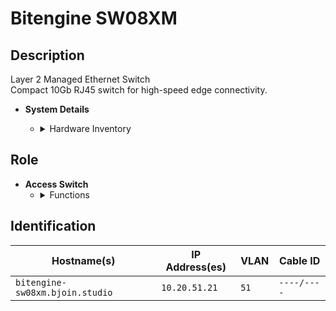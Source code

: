 # Bitengine SW08XM

## Description
Layer 2 Managed Ethernet Switch  
Compact 10Gb RJ45 switch for high-speed edge connectivity.

- **System Details**
    - <details>
        <summary>Hardware Inventory</summary>

        <details>
        <summary>Ports</summary>

            - 8x 10Gb RJ45  
            - Auto-negotiation (10G/5G/2.5G/1G)

        </details>

        <details>
        <summary>Power</summary>

            - Fanless metal chassis  
            - Switching capacity: 160Gbps

        </details>

    </details>

## Role
- **Access Switch**
    - <details>
        <summary>Functions</summary>

        - Plug-and-play unmanaged  
        - Ideal for NAS, workstations, and 10Gb clients

        </details>
    </details>

## Identification

| Hostname(s)               | IP Address(es)   | VLAN  | Cable ID   |
|---------------------------|------------------|-------|------------|
| `bitengine-sw08xm.bjoin.studio` | `10.20.51.21` | `51`  | `----/----` |
